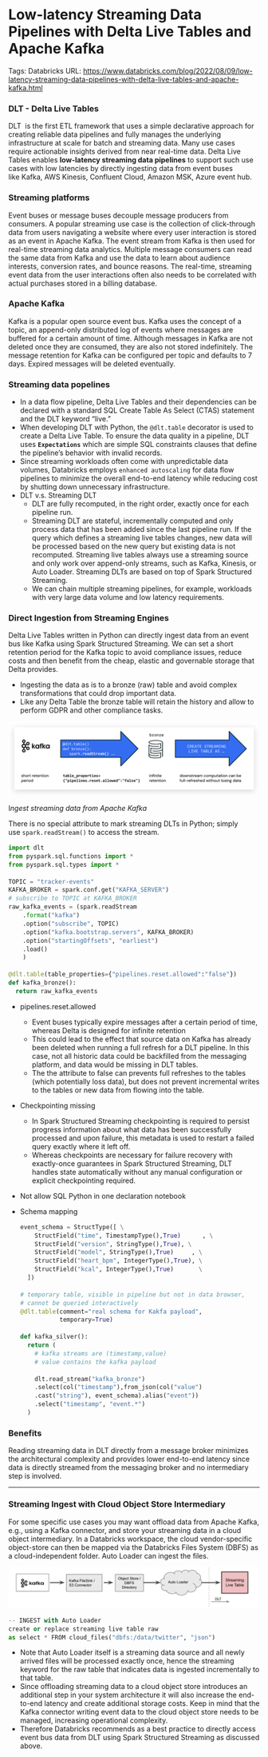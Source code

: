 # Low-latency Streaming Data Pipelines with Delta Live Tables and Apache Kafka

Tags: Databricks
URL: https://www.databricks.com/blog/2022/08/09/low-latency-streaming-data-pipelines-with-delta-live-tables-and-apache-kafka.html

### DLT - Delta Live Tables

DLT  is the first ETL framework that uses a simple declarative approach for creating reliable data pipelines and fully manages the underlying infrastructure at scale for batch and streaming data. Many use cases require actionable insights derived from near real-time data. Delta Live Tables enables **low-latency streaming data pipelines** to support such use cases with low latencies by directly ingesting data from event buses like Kafka, AWS Kinesis, Confluent Cloud, Amazon MSK, Azure event hub.

### Streaming platforms

Event buses or message buses decouple message producers from consumers. A popular streaming use case is the collection of click-through data from users navigating a website where every user interaction is stored as an event in Apache Kafka. The event stream from Kafka is then used for real-time streaming data analytics. Multiple message consumers can read the same data from Kafka and use the data to learn about audience interests, conversion rates, and bounce reasons. The real-time, streaming event data from the user interactions often also needs to be correlated with actual purchases stored in a billing database.

### Apache Kafka

Kafka is a popular open source event bus. Kafka uses the concept of a topic, an append-only distributed log of events where messages are buffered for a certain amount of time. Although messages in Kafka are not deleted once they are consumed, they are also not stored indefinitely. The message retention for Kafka can be configured per topic and defaults to 7 days. Expired messages will be deleted eventually.

### Streaming data popelines

- In a data flow pipeline, Delta Live Tables and their dependencies can be declared with a standard SQL Create Table As Select (CTAS) statement and the DLT keyword “live.”
- When developing DLT with Python, the `@dlt.table` decorator is used to create a Delta Live Table. To ensure the data quality in a pipeline, DLT uses **`Expectations`** which are simple SQL constraints clauses that define the pipeline’s behavior with invalid records.
- Since streaming workloads often come with unpredictable data volumes, Databricks employs `enhanced autoscaling` for data flow pipelines to minimize the overall end-to-end latency while reducing cost by shutting down unnecessary infrastructure.
- DLT v.s. Streaming DLT
    - DLT are fully recomputed, in the right order, exactly once for each pipeline run.
    - Streaming DLT are stateful, incrementally computed and only process data that has been added since the last pipeline run. If the query which defines a streaming live tables changes, new data will be processed based on the new query but existing data is not recomputed. Streaming live tables always use a streaming source and only work over append-only streams, such as Kafka, Kinesis, or Auto Loader. Streaming DLTs are based on top of Spark Structured Streaming.
    - We can chain multiple streaming pipelines, for example, workloads with very large data volume and low latency requirements.

### Direct Ingestion from Streaming Engines

Delta Live Tables written in Python can directly ingest data from an event bus like Kafka using Spark Structured Streaming. We can set a short retention period for the Kafka topic to avoid compliance issues, reduce costs and then benefit from the cheap, elastic and governable storage that Delta provides.

- Ingesting the data as is to a bronze (raw) table and avoid complex transformations that could drop important data.
- Like any Delta Table the bronze table will retain the history and allow to perform GDPR and other compliance tasks.

![I*ngest streaming data from Apache Kafka*](Low-latency%20Streaming%20Data%20Pipelines%20with%20Delta%20Li%201f49be0899484622ae322a436898f29a/Untitled.png)

I*ngest streaming data from Apache Kafka*

There is no special attribute to mark streaming DLTs in Python; simply use `spark.readStream()`
to access the stream.

```python
import dlt
from pyspark.sql.functions import *
from pyspark.sql.types import *

TOPIC = "tracker-events"
KAFKA_BROKER = spark.conf.get("KAFKA_SERVER")
# subscribe to TOPIC at KAFKA_BROKER
raw_kafka_events = (spark.readStream
    .format("kafka")
    .option("subscribe", TOPIC)
    .option("kafka.bootstrap.servers", KAFKA_BROKER)
    .option("startingOffsets", "earliest")
    .load()
    )

@dlt.table(table_properties={"pipelines.reset.allowed":"false"})
def kafka_bronze():
  return raw_kafka_events
```

- pipelines.reset.allowed
    - Event buses typically expire messages after a certain period of time, whereas Delta is designed for infinite retention
    - This could lead to the effect that source data on Kafka has already been deleted when running a full refresh for a DLT pipeline. In this case, not all historic data could be backfilled from the messaging platform, and data would be missing in DLT tables.
    - The the attribute to false can prevents full refreshes to the tables (which potentially loss data), but does not prevent incremental writes to the tables or new data from flowing into the table.
- Checkpointing missing
    - In Spark Structured Streaming checkpointing is required to persist progress information about what data has been successfully processed and upon failure, this metadata is used to restart a failed query exactly where it left off.
    - Whereas checkpoints are necessary for failure recovery with exactly-once guarantees in Spark Structured Streaming, DLT handles state automatically without any manual configuration or explicit checkpointing required.
- Not allow SQL Python in one declaration notebook
- Schema mapping
    
    ```python
    event_schema = StructType([ \
        StructField("time", TimestampType(),True)      , \
        StructField("version", StringType(),True), \
        StructField("model", StringType(),True)     , \
        StructField("heart_bpm", IntegerType(),True), \
        StructField("kcal", IntegerType(),True)       \
      ])
    
    # temporary table, visible in pipeline but not in data browser, 
    # cannot be queried interactively
    @dlt.table(comment="real schema for Kakfa payload",
               temporary=True)
    
    def kafka_silver():
      return (
        # kafka streams are (timestamp,value)
        # value contains the kafka payload
            
        dlt.read_stream("kafka_bronze")
        .select(col("timestamp"),from_json(col("value")
        .cast("string"), event_schema).alias("event"))
        .select("timestamp", "event.*")     
      )
    ```
    

### Benefits

Reading streaming data in DLT directly from a message broker minimizes the architectural complexity and provides lower end-to-end latency since data is directly streamed from the messaging broker and no intermediary step is involved.

---

### Streaming Ingest with Cloud Object Store Intermediary

For some specific use cases you may want offload data from Apache Kafka, e.g., using a Kafka connector, and store your streaming data in a cloud object intermediary. In a Databricks workspace, the cloud vendor-specific object-store can then be mapped via the Databricks Files System (DBFS) as a cloud-independent folder. Auto Loader can ingest the files.

![Untitled](Low-latency%20Streaming%20Data%20Pipelines%20with%20Delta%20Li%201f49be0899484622ae322a436898f29a/Untitled%201.png)

```python
-- INGEST with Auto Loader
create or replace streaming live table raw
as select * FROM cloud_files("dbfs:/data/twitter", "json")
```

- Note that Auto Loader itself is a streaming data source and all newly arrived files will be processed exactly once, hence the streaming keyword for the raw table that indicates data is ingested incrementally to that table.
- Since offloading streaming data to a cloud object store introduces an additional step in your system architecture it will also increase the end-to-end latency and create additional storage costs. Keep in mind that the Kafka connector writing event data to the cloud object store needs to be managed, increasing operational complexity.
- Therefore Databricks recommends as a best practice to directly access event bus data from DLT using Spark Structured Streaming as discussed above.
